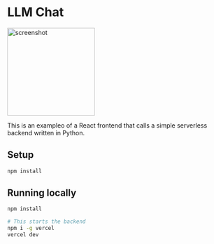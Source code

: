 # LLM Chat

<img src="https://raw.githubusercontent.com/smithclay/llm-chat-react-vercel/main/screenshot.png" title="screenshot" alt="screenshot" width="200" />


This is an exampleo of a React frontend that calls a simple serverless backend written in Python.

## Setup

```bash
npm install
```

## Running locally

```bash
npm install
```

```bash
# This starts the backend
npm i -g vercel
vercel dev
```